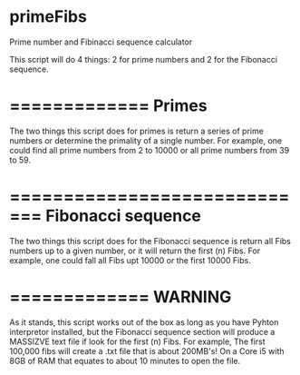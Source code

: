 primeFibs
=========

Prime number and Fibinacci sequence calculator

This script will do 4 things: 2 for prime numbers and 2 for the Fibonacci sequence.  

=============
Primes
=============
The two things this script does for primes is return a series of prime numbers or determine the primality of a single
number. For example, one could find all prime numbers from 2 to 10000 or all prime numbers from 39 to 59.

=============================
Fibonacci sequence
=============================
The two things this script does for the Fibonacci sequence is return all Fibs numbers up to a given number, or it will
return the first (n) Fibs.  For example, one could fall all Fibs upt 10000 or the first 10000 Fibs.  

=============
 WARNING  
=============
As it stands, this script works out of the box as long as you have Pyhton interpretor installed, but the Fibonacci sequence
section will produce a MASSIZVE text file if look for the first (n) Fibs.  For example,  The first 100,000 fibs will create
a .txt file that is about 200MB's!  On a Core i5 with 8GB of RAM that equates to about 10 minutes to open the file.  
